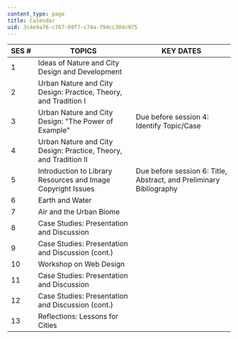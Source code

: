 ```yaml
---
content_type: page
title: Calendar
uid: 3c4e9a76-c767-69f7-c74a-794cc304c975
---
```


| SES # | TOPICS | KEY DATES |
| --- | --- | --- |
| 1 | Ideas of Nature and City Design and Development | &nbsp; |
| 2 | Urban Nature and City Design: Practice, Theory, and Tradition I | &nbsp; |
| 3 | Urban Nature and City Design: "The Power of Example" | Due before session 4: Identify Topic/Case |
| 4 | Urban Nature and City Design: Practice, Theory, and Tradition II | &nbsp; |
| 5 | Introduction to Library Resources and Image Copyright Issues | Due before session 6: Title, Abstract, and Preliminary Bibliography |
| 6 | Earth and Water | &nbsp; |
| 7 | Air and the Urban Biome | &nbsp; |
| 8 | Case Studies: Presentation and Discussion | &nbsp; |
| 9 | Case Studies: Presentation and Discussion (cont.) | &nbsp; |
| 10 | Workshop on Web Design | &nbsp; |
| 11 | Case Studies: Presentation and Discussion | &nbsp; |
| 12 | Case Studies: Presentation and Discussion (cont.) | &nbsp; |
| 13 | Reflections: Lessons for Cities |